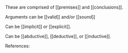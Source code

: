 These are comprised of [[premises]] and [[conclusions]]. 

Arguments can be [[valid]] and/or [[sound]] 

Can be [[implicit]] or [[explicit]]. 

Can be [[abductive]], [[deductive]], or [[inductive]].

References:

